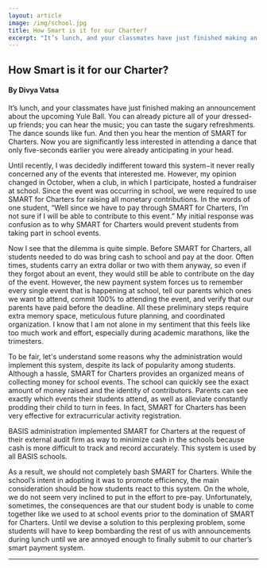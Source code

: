 ```yaml
---
layout: article
image: /img/school.jpg
title: How Smart is it for our Charter?
excerpt: "It’s lunch, and your classmates have just finished making an announcement about the upcoming Yule Ball. You can already picture all of your dressed-up friends; you can hear the music; you can taste the sugary refreshments."
---
```


<h2>How Smart is it for our Charter?</h2>
<h4>By Divya Vatsa</h4>

It’s lunch, and your classmates have just finished making an announcement about the upcoming Yule Ball. You can already picture all of your dressed-up friends; you can hear the music; you can taste the sugary refreshments. The dance sounds like fun. And then you hear the mention of SMART for Charters. Now you are significantly less interested in attending a dance that only five-seconds earlier you were already anticipating in your head.

Until recently, I was decidedly indifferent toward this system−it never really concerned any of the events that interested me. However, my opinion changed in October, when a club, in which I participate, hosted a fundraiser at school. Since the event was occurring in school, we were required to use SMART for Charters for raising all monetary contributions. In the words of one student, “Well since we have to pay through SMART for Charters, I’m not sure if I will be able to contribute to this event.” My initial response was confusion as to why SMART for Charters would prevent students from taking part in school events.

Now I see that the dilemma is quite simple. Before SMART for Charters, all students needed to do was bring cash to school and pay at the door. Often times, students carry an extra dollar or two with them anyway, so even if they forgot about an event, they would still be able to contribute on the day of the event. However, the new payment system forces us to remember every single event that is happening at school, tell our parents which ones we want to attend, commit 100% to attending the event, and verify that our parents have paid before the deadline. All these preliminary steps require extra memory space, meticulous future planning, and coordinated organization. I know that I am not alone in my sentiment that this feels like too much work and effort, especially during academic marathons, like the trimesters. 

To be fair, let's understand some reasons why the administration would implement this system, despite its lack of popularity among students. Although a hassle, SMART for Charters provides an organized means of collecting money for school events. The school can quickly see the exact amount of money raised and the identity of contributors. Parents can see exactly which events their students attend, as well as alleviate constantly prodding their child to turn in fees. In fact, SMART for Charters has been very effective for extracurricular activity registration. 

BASIS administration implemented SMART for Charters at the request of their external audit firm as way to minimize cash in the schools because cash is more difficult to track and record accurately. This system is used by all BASIS schools.

As a result, we should not completely bash SMART for Charters. While the school’s intent in adopting it was to promote efficiency, the main consideration should be how students react to this system. On the whole, we do not seem very inclined to put in the effort to pre-pay. Unfortunately, sometimes, the consequences are that our student body is unable to come together like we used to at school events prior to the domination of SMART for Charters. Until we devise a solution to this perplexing problem, some students will have to keep bombarding the rest of us with announcements during lunch until we are annoyed enough to finally submit to our charter’s smart payment system.

<hr style="border-color:#7D7D7D;height:0.5px;">
